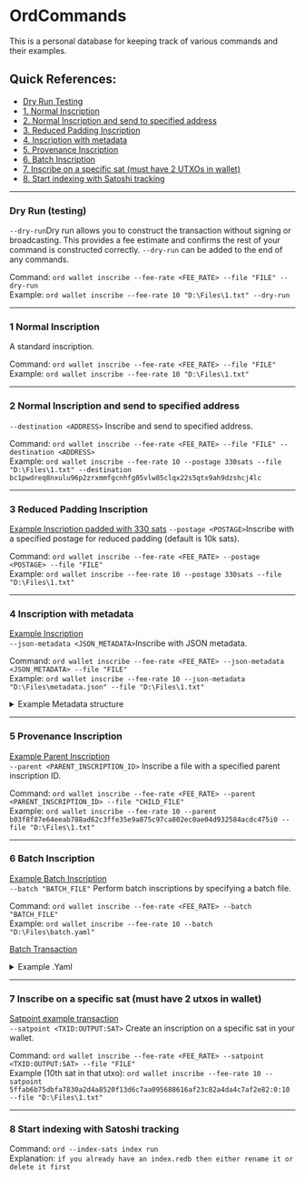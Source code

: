 # OrdCommands

This is a personal database for keeping track of various commands and their examples.

## Quick References:
- [Dry Run Testing](#dry-run-(testing))
- [1. Normal Inscription](#1-normal-inscription)
- [2. Normal Inscription and send to specified address](#2-normal-inscription-and-send-to-specified-address) 
- [3. Reduced Padding Inscription](#3-reduced-padding-inscription)
- [4. Inscription with metadata](#4-inscription-with-metadata)
- [5. Provenance Inscription](#5-provenance-inscription)
- [6. Batch Inscription](#6-batch-inscription)
- [7. Inscribe on a specific sat (must have 2 UTXOs in wallet)](#7-inscribe-on-a-specific-sat-must-have-2-utxos-in-wallet)
- [8. Start indexing with Satoshi tracking](#8-start-indexing-with-Satoshi-tracking)

---

### Dry Run (testing)   
`--dry-run`Dry run allows you to construct the transaction without signing or broadcasting. This provides a fee estimate and confirms the rest of your command is constructed correctly. `--dry-run` can be added to the end of any commands.

Command: `ord wallet inscribe --fee-rate <FEE_RATE> --file "FILE" --dry-run`  
Example: `ord wallet inscribe --fee-rate 10 "D:\Files\1.txt" --dry-run`

---

### 1 Normal Inscription
A standard inscription.

Command: `ord wallet inscribe --fee-rate <FEE_RATE> --file "FILE"`  
Example: `ord wallet inscribe --fee-rate 10 "D:\Files\1.txt"`

---
### 2 Normal Inscription and send to specified address  
`--destination <ADDRESS>` Inscribe and send to specified address.

Command: `ord wallet inscribe --fee-rate <FEE_RATE> --file "FILE" --destination <ADDRESS>`   
Example: `ord wallet inscribe --fee-rate 10 --postage 330sats --file "D:\Files\1.txt" --destination bc1pwdreq8nxulu96p2zrxmmfgcnhfg05vlw85clqx22s5qtx9ah9dzshcj4lc`

---
### 3 Reduced Padding Inscription
[Example Inscription padded with 330 sats](https://ordinals.com/inscription/a86a426fe273f330238765cd941477fa3f647dc9235cf36ba4c3e8b56064c335i4)
`--postage <POSTAGE>`Inscribe with a specified postage for reduced padding (default is 10k sats).

Command: `ord wallet inscribe --fee-rate <FEE_RATE> --postage <POSTAGE> --file "FILE"`   
Example: `ord wallet inscribe --fee-rate 10 --postage 330sats --file "D:\Files\1.txt"`

---

### 4 Inscription with metadata
[Example Inscription](https://ordinals.com/inscription/cadc6c906fcf340452c7ad40ce59dafb207b685026a18606531534f121d6c301i0)  
`--json-metadata <JSON_METADATA>`Inscribe with JSON metadata.

Command: `ord wallet inscribe --fee-rate <FEE_RATE> --json-metadata <JSON_METADATA> --file "FILE"`  
Example: `ord wallet inscribe --fee-rate 10 --json-metadata "D:\Files\metadata.json" --file "D:\Files\1.txt"`

<details>
  <summary> Example Metadata structure </summary>
  
```json
{
  "title": "Unique Digital Artwork",
  "artist": "Creative Artist",
  "description": "A unique piece of digital art created by Creative Artist.",
  "year": 2023,
  "type": "Digital Art",
  "tags": ["abstract", "colorful", "modern"],
  "limited_edition": true,
  "copy_number": 1,
  "total_copies": 100
}
```
</details>

---

### 5 Provenance Inscription
[Example Parent Inscription](https://ordinals.com/inscription/b03f8f87e64eeab788ad62c3ffe35e9a875c97ca802ec0ae04d932584acdc475i0)  
`--parent <PARENT_INSCRIPTION_ID>` Inscribe a file with a specified parent inscription ID.

Command: `ord wallet inscribe --fee-rate <FEE_RATE> --parent <PARENT_INSCRIPTION_ID> --file "CHILD_FILE"`  
Example: `ord wallet inscribe --fee-rate 10 --parent b03f8f87e64eeab788ad62c3ffe35e9a875c97ca802ec0ae04d932584acdc475i0 --file "D:\Files\1.txt"`

---

### 6 Batch Inscription
[Example Batch Inscription](https://ordinals.com/inscription/cadc6c906fcf340452c7ad40ce59dafb207b685026a18606531534f121d6c301i0)  
`--batch "BATCH_FILE"` Perform batch inscriptions by specifying a batch file.

Command: `ord wallet inscribe --fee-rate <FEE_RATE> --batch "BATCH_FILE"`  
Example: `ord wallet inscribe --fee-rate 10 --batch "D:\Files\batch.yaml"`

[Batch Transaction](https://mempool.space/tx/a86a426fe273f330238765cd941477fa3f647dc9235cf36ba4c3e8b56064c335)
<details>
  <summary> Example .Yaml </summary>
  
```yaml
# there are two modes:
# - `separate-outputs`: place all inscriptions in separate postage-sized outputs
# - `shared-output`: place inscriptions in a single output separated by postage
mode: separate-outputs

# parent inscription:
parent: cadc6c906fcf340452c7ad40ce59dafb207b685026a18606531534f121d6c301i0

# `inscription`: path to inscription contents
# `metadata`: inscription metadata (optional)
# `metaprotocol`: inscription metaprotocol (optional)
inscriptions:
  - file: "D:/Inscriptions/Batch/1.txt"
    metadata:
      title: Batchie
      description: "1"

  - file: "D:/Inscriptions/Batch/2.txt"
    metadata:
      title: Batchie
      description: "2"

  - file: "D:/Inscriptions/Batch/3.txt"
    metadata:
      title: Batchie
      description: "3"

  - file: "D:/Inscriptions/Batch/4.txt"
    metadata:
      title: Batchie
      description: "4"

  - file: "D:/Inscriptions/Batch/5.txt"
    metadata:
      name: "Batchie"
      description: "A unique digital collectible from the Batchie series."
      edition: "5"
      attributes:
        - trait_type: "Background"
          value: "Bitcoin Orange"
        - trait_type: "Color"
          value: "BitGod Blue"
        - trait_type: "Accessory"
          value: "Fomoji Necklace"
        - trait_type: "Mood"
          value: "Contemplative"
      rarity: "Ultra Rare"

```
</details>

---

### 7 Inscribe on a specific sat (must have 2 utxos in wallet)
[Satpoint example transaction](https://mempool.space/tx/bf1af18d129f088353bb0ad37cdcf9f02b25e937583c366120da27eb7719b044#flow=&vin=0)  
`--satpoint <TXID:OUTPUT:SAT>` Create an inscription on a specific sat in your wallet.

Command: `ord wallet inscribe --fee-rate <FEE_RATE> --satpoint <TXID:OUTPUT:SAT> --file "FILE"`     
Example (10th sat in that utxo): `ord wallet inscribe --fee-rate 10 --satpoint 5ffab6b75dbfa7830a2d4a8520f13d6c7aa095688616af23c82a4da4c7af2e82:0:10 --file "D:\Files\1.txt"`

---

### 8 Start indexing with Satoshi tracking

Command: `ord --index-sats index run`   
Explanation: `if you already have an index.redb then either rename it or delete it first`
